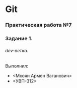# Git
### Практическая работа №7
### Задание 1.
###### dev-ветка.
Выполнил:
* <Мхоян Армен Ваганович>
* <УВП-312>
